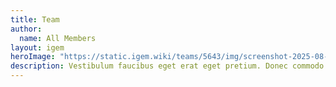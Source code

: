 ```yaml
---
title: Team
author:
  name: All Members
layout: igem
heroImage: "https://static.igem.wiki/teams/5643/img/screenshot-2025-08-06-at-21-23-43.webp"
description: Vestibulum faucibus eget erat eget pretium. Donec commodo convallis ligula, eget suscipit orci.
---
```


<script setup>
import MemberPage from './.vitepress/components/MemberPage.vue'
</script>

<MemberPage/>
